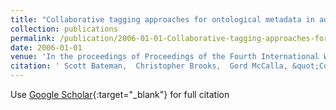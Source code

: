 ```yaml
---
title: "Collaborative tagging approaches for ontological metadata in adaptive e-learning systems"
collection: publications
permalink: /publication/2006-01-01-Collaborative-tagging-approaches-for-ontological-metadata-in-adaptive-e-learning-systems
date: 2006-01-01
venue: 'In the proceedings of Proceedings of the Fourth International Workshop on Applications of Semantic Web Technologies for E-Learning (SW-EL 2006) in conjunction with 2006 International Conference on Adaptive Hypermedia and Adaptive Web-Based Systems (AH2006)'
citation: ' Scott Bateman,  Christopher Brooks,  Gord McCalla, &quot;Collaborative tagging approaches for ontological metadata in adaptive e-learning systems.&quot; In the proceedings of Proceedings of the Fourth International Workshop on Applications of Semantic Web Technologies for E-Learning (SW-EL 2006) in conjunction with 2006 International Conference on Adaptive Hypermedia and Adaptive Web-Based Systems (AH2006), 2006.'
---
```

Use [Google Scholar](https://scholar.google.com/scholar?q=Collaborative+tagging+approaches+for+ontological+metadata+in+adaptive+e+learning+systems){:target="_blank"} for full citation